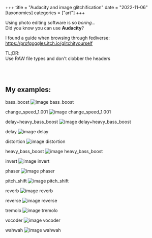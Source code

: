 +++
title = "Audacity and image glitchification"
date = "2022-11-06"
[taxonomies]
categories = ["art"]
+++

Using photo editing software is so *boring...*  
Did you know you can use **Audacity**?  

I found a guide when browsing through fediverse:  
<https://profgoggles.itch.io/glitchityourself>

TL;DR:  
Use RAW file types and don't clobber the headers

<br>
<br>

## My examples:

bass_boost
![image bass_boost](/blog/audacity_glitch_art_images/bass_boost.jpg)

change_speed_1.001
![image change_speed_1.001](/blog/audacity_glitch_art_images/change_speed_1.001.jpg)

delay+heavy_bass_boost
![image delay+heavy_bass_boost](/blog/audacity_glitch_art_images/delay+heavy_bass_boost.jpg)

delay
![image delay](/blog/audacity_glitch_art_images/delay.jpg)

distortion
![image distortion](/blog/audacity_glitch_art_images/distortion.jpg)

heavy_bass_boost
![image heavy_bass_boost](/blog/audacity_glitch_art_images/heavy_bass_boost.jpg)

invert
![image invert](/blog/audacity_glitch_art_images/invert.jpg)

phaser
![image phaser](/blog/audacity_glitch_art_images/phaser.jpg)

pitch_shift
![image pitch_shift](/blog/audacity_glitch_art_images/pitch_shift.jpg)

reverb
![image reverb](/blog/audacity_glitch_art_images/reverb.jpg)

reverse
![image reverse](/blog/audacity_glitch_art_images/reverse.jpg)

tremolo
![image tremolo](/blog/audacity_glitch_art_images/tremolo.jpg)

vocoder
![image vocoder](/blog/audacity_glitch_art_images/vocoder.jpg)

wahwah
![image wahwah](/blog/audacity_glitch_art_images/wahwah.jpg)
